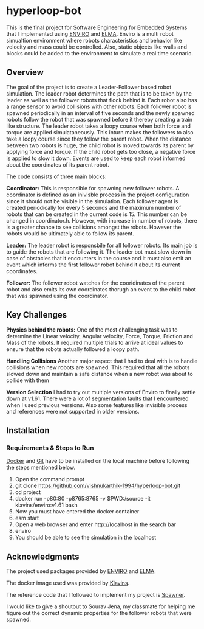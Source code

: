 # hyperloop-bot

This is the final project for Software Engineering for Embedded Systems that I implemented using [ENVIRO](https://github.com/klavinslab/enviro/) and [ELMA](https://github.com/klavinslab/elma). Enviro is a multi robot simualtion environment where robots characteristics and behavior like velocity and mass could be controlled. Also, static objects like walls and blocks could be added to the environment to simulate a real time scenario.

## Overview

The goal of the project is to create a Leader-Follower based robot simulation. The leader robot determines the path that is to be taken by the leader as well as the follower robots that flock behind it. Each robot also has a range sensor to avoid collisions with other robots. Each follower robot is spawned periodically in an interval of five seconds and the newly spawned robots follow the robot that was spawned before it thereby creating a train like structure. The leader robot takes a loopy course when both force and torque are applied simulataneously. This inturn makes the followers to also take a loopy course since they follow the parent robot. When the distance between two robots is huge, the child robot is moved towards its parent by applying force and torque. If the child robot gets too close, a negative force is applied to slow it down. Events are used to keep each robot informed about the coordinates of its parent robot.

The code consists of three main blocks:

**Coordinator:**
This is responsible for spawning new follower robots. A coordinator is defined as an inivisble process in the project configuration since it should not be visible in the simulation. Each follower agent is created periodically for every 5 seconds and the maximum number of robots that can be created in the current code is 15. This number can be changed in coordinator.h. However, with increase in number of robots, there is a greater chance to see collisions amongst the robots. However the robots would be ultimately able to follow its parent.

**Leader:**
The leader robot is responsbile for all follower robots. Its main job is to guide the robots that are following it. The leader bot must slow down in case of obstacles that it encounters in the course and it must also emit an event which informs the first follower robot behind it about its current coordinates.

**Follower:**
The follower robot watches for the cooridinates of the parent robot and also emits its own coordinates thorugh an event to the child robot that was spawned using the coordinator.

## Key Challenges

**Physics behind the robots:**
One of the most challenging task was to determine the Linear velocity, Angular velocity, Force, Torque, Friction and Mass of the robots. It required multiple trials to arrive at ideal values to ensure that the robots actually followed a loopy path.

**Handling Collisions**
Another major aspect that I had to deal with is to handle collisions when new robots are spawned. This required that all the robots slowed down and maintain a safe distance when a new robot was about to collide with them

**Version Selection**
I had to try out multiple versions of Enviro to finally settle down at v1.61. There were a lot of segmentation faults that I encountered when I used previous versions. Also some features like invisible process and references were not supported in older versions.


## Installation

### Requirements & Steps to Run

[Docker](https://docs.docker.com/get-docker/) and [Git](https://git-scm.com/) have to be installed on the local machine before following the steps mentioned below.

1. Open the command prompt
2. git clone https://github.com/vishnukarthik-1994/hyperloop-bot.git
3. cd project
4. docker run -p80:80 -p8765:8765 -v $PWD:/source -it klavins/enviro:v1.61 bash
5. Now you must have entered the docker container
6. esm start
7. Open a web browser and enter http://localhost in the search bar
8. enviro
9. You should be able to see the simulation in the localhost

## Acknowledgments

The project used packages provided by [ENVIRO](https://github.com/klavinslab/enviro/) and [ELMA](https://github.com/klavinslab/elma).

The docker image used was provided by [Klavins](https://github.com/klavinslab).

The reference code that I followed to implement my project is [Spawner](https://github.com/klavinslab/enviro/tree/master/examples/spawner/).

I would like to give a shoutout to Sourav Jena, my classmate for helping me figure out the correct dynamic properties for the follower robots that were spawned.
